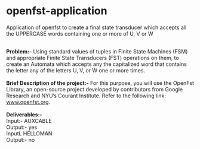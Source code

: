 # openfst-application
Application of openfst to create a final state transducer which accepts all the UPPERCASE words containing one or more of U, V or W

<br><strong>Problem:-</strong> Using standard values of tuples in Finite State Machines (FSM) and appropriate Finite State Transducers (FST) operations on them, to create an Automata which accepts any
the capitalized word that contains the letter any of the letters U, V, or W one or more times.
<br><br><strong>Brief Description of the project:-</strong> For this purpose, you will use the OpenFst Library, an open-source project developed by contributors from Google Research and NYU’s Courant Institute. Refer to the following link: www.openfst.org.
<br><br><strong>Deliverables:-</strong>
<br>Input:- AUXCABLE
<br>Output:- yes
<br>InputL HELLOMAN
<br>Output:- no
